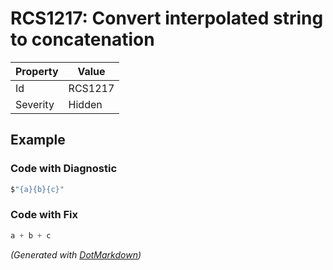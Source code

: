 # RCS1217: Convert interpolated string to concatenation

| Property | Value   |
| -------- | ------- |
| Id       | RCS1217 |
| Severity | Hidden  |

## Example

### Code with Diagnostic

```csharp
$"{a}{b}{c}"
```

### Code with Fix

```csharp
a + b + c
```


*\(Generated with [DotMarkdown](http://github.com/JosefPihrt/DotMarkdown)\)*